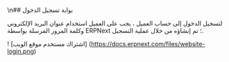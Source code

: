 \n## بوابة تسجيل الدخول

لتسجيل الدخول إلى حساب العميل ، يجب على العميل استخدام عنوان البريد الإلكتروني وكلمة المرور المرسلة بواسطة ERPNext ؛ تم إنشاؤه من خلال عملية التسجيل.

! [اشتراك مستخدم موقع الويب] (https://docs.erpnext.com/files/website-login.png)